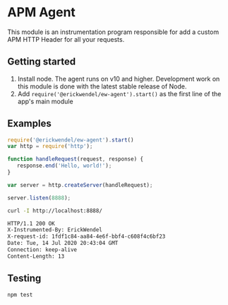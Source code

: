 # APM Agent

This module is an instrumentation program responsible for add a custom APM HTTP Header for all your requests.

## Getting started

1. Install node. The agent runs on v10 and higher. Development work on this module is done with the latest stable release of Node.
2. Add `require('@erickwendel/ew-agent').start()` as the first line of the app's main module

## Examples

```js
require('@erickwendel/ew-agent').start()
var http = require('http');

function handleRequest(request, response) {
   response.end('Hello, world!');
}

var server = http.createServer(handleRequest);

server.listen(8888);
```

```bash
curl -I http://localhost:8888/
```

```bash
HTTP/1.1 200 OK
X-Instrumented-By: ErickWendel
X-request-id: 1fdf1c84-aa84-4e6f-bbf4-c608f4c6bf23
Date: Tue, 14 Jul 2020 20:43:04 GMT
Connection: keep-alive
Content-Length: 13
```

## Testing

```bash
npm test
```
